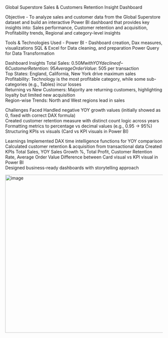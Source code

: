 Global Superstore Sales & Customers Retention Insight Dashboard

Objective - To analyze sales and customer data from the Global Superstore dataset and build an interactive Power BI dashboard that provides key insights into: 
Sales performance, Customer retention and acquisition, Profitability trends, Regional and category-level insights

Tools & Technologies Used - Power BI - Dashboard creation, Dax measures, visualizations
SQL & Excel for Data cleaning, and preparation
Power Query for Data Transformation

Dashboard Insights
Total Sales: $0.50M with YOY decline of –6%  
Customer Retention: ~95%, showing a strong base of repeat customers  
Average Order Value: ~$505 per transaction  
Top States: England, California, New York drive maximum sales  
Profitability: Technology is the most profitable category, while some sub-categories (e.g., Tables) incur losses  
Returning vs New Customers: Majority are returning customers, highlighting loyalty but limited new acquisition  
Region-wise Trends: North and West regions lead in sales

Challenges Faced
Handled negative YOY growth values (initially showed as 0, fixed with correct DAX formula)  
Created customer retention measure with distinct count logic across years  
Formatting metrics to percentage vs decimal values (e.g., 0.95 → 95%)  
Structuring KPIs vs visuals (Card vs KPI visuals in Power BI)

Learnings
Implemented DAX time intelligence functions for YOY comparison  
Calculated customer retention & acquisition from transactional data
Created KPIs Total Sales, YOY Sales Growth %, Total Profit, Customer Retention Rate, Average Order Value
Difference between Card visual vs KPI visual in Power BI  
Designed business-ready dashboards with storytelling approach

<img width="894" height="504" alt="image" src="https://github.com/user-attachments/assets/66d692f5-261f-4e92-944f-334961cce5ff" />

